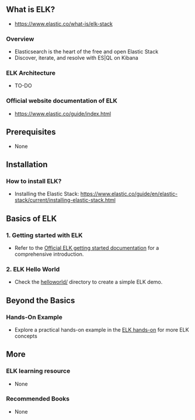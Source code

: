 ## What is ELK?

- https://www.elastic.co/what-is/elk-stack

### Overview

- Elasticsearch is the heart of the free and open Elastic Stack
- Discover, iterate, and resolve with ES|QL on Kibana

### ELK Architecture

- TO-DO

### Official website documentation of ELK

- https://www.elastic.co/guide/index.html

## Prerequisites

- None

## Installation

### How to install ELK?

- Installing the Elastic Stack: https://www.elastic.co/guide/en/elastic-stack/current/installing-elastic-stack.html

## Basics of ELK

### 1. Getting started with ELK

- Refer to the [Official ELK getting started documentation](https://www.elastic.co/guide/en/elasticsearch/reference/current/getting-started.html) for a comprehensive introduction.

### 2. ELK Hello World

- Check the [helloworld/](./basic/helloworld/) directory to create a simple ELK demo.

## Beyond the Basics

### Hands-On Example

- Explore a practical hands-on example in the [ELK hands-on](https://www.elastic.co/guide/en/elasticsearch/reference/current/index.html) for more ELK concepts

## More

### ELK learning resource

- None

### Recommended Books

- None
